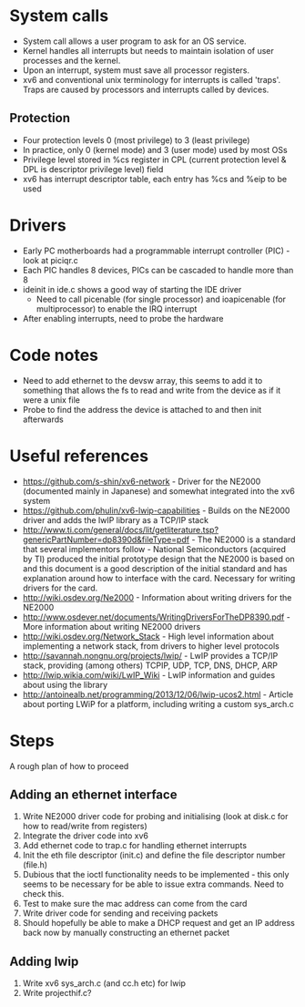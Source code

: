 # System calls
* System call allows a user program to ask for an OS service.
* Kernel handles all interrupts but needs to maintain isolation of user processes and the kernel.
* Upon an interrupt, system must save all processor registers.
* xv6 and conventional unix terminology for interrupts is called 'traps'. Traps are caused by processors and interrupts called by devices.

## Protection
* Four protection levels 0 (most privilege) to 3 (least privilege)
* In practice, only 0 (kernel mode) and 3 (user mode) used by most OSs
* Privilege level stored in %cs register in CPL (current protection level & DPL is descriptor privilege level) field
* xv6 has interrupt descriptor table, each entry has %cs and %eip to be used

# Drivers
* Early PC motherboards had a programmable interrupt controller (PIC) - look at piciqr.c
* Each PIC handles 8 devices, PICs can be cascaded to handle more than 8
* ideinit in ide.c shows a good way of starting the IDE driver
  * Need to call picenable (for single processor) and ioapicenable (for multiprocessor) to enable the IRQ interrupt
* After enabling interrupts, need to probe the hardware

# Code notes
* Need to add ethernet to the devsw array, this seems to add it to something that allows the fs to read and write from the device as if it were a unix file
* Probe to find the address the device is attached to and then init afterwards

# Useful references
* https://github.com/s-shin/xv6-network - Driver for the NE2000 (documented mainly in Japanese) and somewhat integrated into the xv6 system
* https://github.com/phulin/xv6-lwip-capabilities - Builds on the NE2000 driver and adds the lwIP library as a TCP/IP stack
* http://www.ti.com/general/docs/lit/getliterature.tsp?genericPartNumber=dp8390d&fileType=pdf - The NE2000 is a standard that several implementors follow - National Semiconductors (acquired by TI) produced the initial prototype design that the NE2000 is based on and this document is a good description of the initial standard and has explanation around how to interface with the card. Necessary for writing drivers for the card.
* http://wiki.osdev.org/Ne2000 - Information about writing drivers for the NE2000
* http://www.osdever.net/documents/WritingDriversForTheDP8390.pdf - More information about writing NE2000 drivers
* http://wiki.osdev.org/Network_Stack - High level information about implementing a network stack, from drivers to higher level protocols
* http://savannah.nongnu.org/projects/lwip/ - LwIP provides a TCP/IP stack, providing (among others) TCPIP, UDP, TCP, DNS, DHCP, ARP
* http://lwip.wikia.com/wiki/LwIP_Wiki - LwIP information and guides about using the library
* http://antoinealb.net/programming/2013/12/06/lwip-ucos2.html - Article about porting LWiP for a platform, including writing a custom sys_arch.c

# Steps
A rough plan of how to proceed

## Adding an ethernet interface  
1. Write NE2000 driver code for probing and initialising (look at disk.c for how to read/write from registers)
2. Integrate the driver code into xv6
  1. Add ethernet code to trap.c for handling ethernet interrupts
  2. Init the eth file descriptor (init.c) and define the file descriptor number (file.h)
  3. Dubious that the ioctl functionality needs to be implemented - this only seems to be necessary for be able to issue extra commands. Need to check this.
3. Test to make sure the mac address can come from the card
4. Write driver code for sending and receiving packets
5. Should hopefully be able to make a DHCP request and get an IP address back now by manually constructing an ethernet packet

## Adding lwip
1. Write xv6 sys_arch.c (and cc.h etc) for lwip
2. Write projecthif.c?
